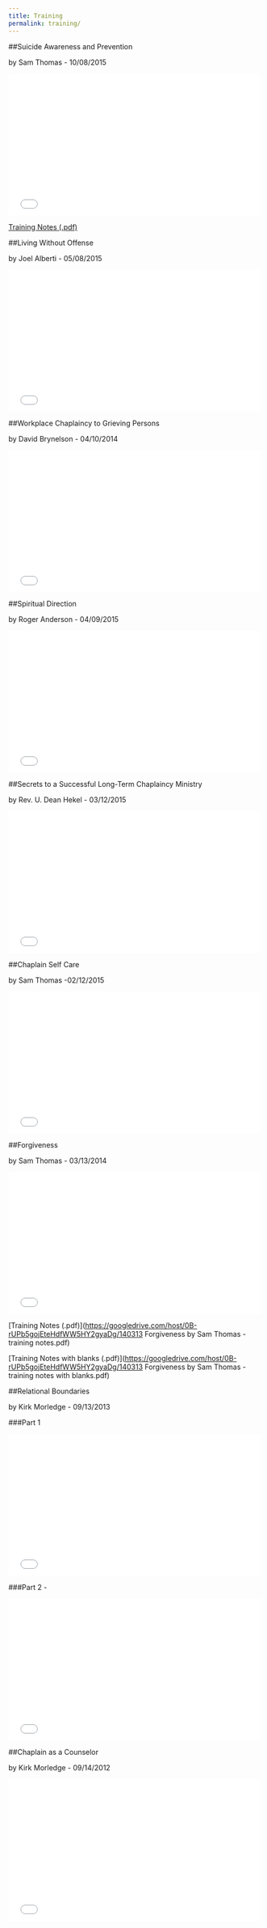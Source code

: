 ```yaml
---
title: Training
permalink: training/
---
```


##Suicide Awareness and Prevention

by Sam Thomas -  10/08/2015

<iframe src="//player.vimeo.com/video/144923311" width="500" height="281" frameborder="0" webkitallowfullscreen mozallowfullscreen allowfullscreen></iframe>

[Training Notes (.pdf)](https://googledrive.com/host/0B-rUPb5gojEteHdfWW5HY2gyaDg/151008-suicide-awareness-and-prevention.pdf)

##Living Without Offense 

by Joel Alberti - 05/08/2015

<iframe src="//player.vimeo.com/video/95802990" width="500" height="281" frameborder="0" webkitallowfullscreen mozallowfullscreen allowfullscreen></iframe>

##Workplace Chaplaincy to Grieving Persons 

by David Brynelson - 04/10/2014

<iframe src="//player.vimeo.com/video/95657197" width="500" height="281" frameborder="0" webkitallowfullscreen mozallowfullscreen allowfullscreen></iframe>

##Spiritual Direction

by Roger Anderson - 04/09/2015

<iframe src="//player.vimeo.com/video/127684669" width="500" height="281" frameborder="0" webkitallowfullscreen mozallowfullscreen allowfullscreen></iframe>

##Secrets to a Successful Long-Term Chaplaincy Ministry 

by Rev. U. Dean Hekel - 03/12/2015

<iframe src="//player.vimeo.com/video/123041927" width="500" height="281" frameborder="0" webkitallowfullscreen mozallowfullscreen allowfullscreen></iframe>

##Chaplain Self Care 

by Sam Thomas -02/12/2015

<iframe src="//player.vimeo.com/video/120558928" width="500" height="281" frameborder="0" webkitallowfullscreen mozallowfullscreen allowfullscreen></iframe>

##Forgiveness

by Sam Thomas - 03/13/2014

<iframe src="//player.vimeo.com/video/89401987?color=ffffff&title=0&byline=0&portrait=0" width="500" height="281" frameborder="0" webkitallowfullscreen mozallowfullscreen allowfullscreen></iframe>

[Training Notes (.pdf)](https://googledrive.com/host/0B-rUPb5gojEteHdfWW5HY2gyaDg/140313 Forgiveness by Sam Thomas - training notes.pdf)

[Training Notes with blanks (.pdf)](https://googledrive.com/host/0B-rUPb5gojEteHdfWW5HY2gyaDg/140313 Forgiveness by Sam Thomas - training notes with blanks.pdf)

##Relational Boundaries

by Kirk Morledge - 09/13/2013

###Part 1

<iframe src="//player.vimeo.com/video/83982813?color=ffffff&title=0&byline=0&portrait=0" width="500" height="281" frameborder="0" webkitallowfullscreen mozallowfullscreen allowfullscreen></iframe>

###Part 2 - 

<iframe src="//player.vimeo.com/video/83982015?color=ffffff&title=0&byline=0&portrait=0" width="500" height="281" frameborder="0" webkitallowfullscreen mozallowfullscreen allowfullscreen></iframe>

##Chaplain as a Counselor 

by Kirk Morledge - 09/14/2012

<iframe src="//player.vimeo.com/video/55534336?color=ffffff&title=0&byline=0&portrait=0" width="500" height="281" frameborder="0" webkitallowfullscreen mozallowfullscreen allowfullscreen></iframe>
